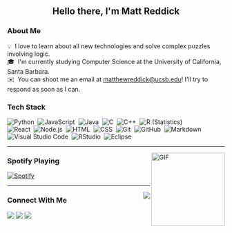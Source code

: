 <div align="center">
<h2> Hello there, I'm Matt Reddick</h2>
</div>

<div align="left">
<h3> About Me</h3>

💡 &nbsp;I love to learn about all new technologies and solve complex puzzles involving logic.\
🎓 &nbsp;I'm currently studying Computer Science at the University of California, Santa Barbara.\
✉️ &nbsp;You can shoot me an email at matthewreddick@ucsb.edu! I'll try to respond as soon as I can.
</div>

<div align="left">
<h3> Tech Stack</h3>

![Python](https://img.shields.io/badge/-Python-05122A?style=flat&logo=python)&nbsp;
![JavaScript](https://img.shields.io/badge/-JavaScript-05122A?style=flat&logo=javascript)&nbsp;
![Java](https://img.shields.io/badge/-Java-05122A?style=flat&logo=Java&logoColor=FFA518)&nbsp;
![C](https://img.shields.io/badge/-C-05122A?style=flat&logo=C&logoColor=A8B9CC)&nbsp;
![C++](https://img.shields.io/badge/-C++-05122A?style=flat&logo=C%2B%2B&logoColor=00599C)&nbsp;
![R (Statistics)](https://img.shields.io/badge/-R-05122A?style=flat&logo=R&logoColor=276DC3)\
![React](https://img.shields.io/badge/-React-05122A?style=flat&logo=react)&nbsp;
![Node.js](https://img.shields.io/badge/-Node.js-05122A?style=flat&logo=node.js)&nbsp;
![HTML](https://img.shields.io/badge/-HTML-05122A?style=flat&logo=HTML5)&nbsp;
![CSS](https://img.shields.io/badge/-CSS-05122A?style=flat&logo=CSS3&logoColor=1572B6)&nbsp;
![Git](https://img.shields.io/badge/-Git-05122A?style=flat&logo=git)&nbsp;
![GitHub](https://img.shields.io/badge/-GitHub-05122A?style=flat&logo=github)&nbsp;
![Markdown](https://img.shields.io/badge/-Markdown-05122A?style=flat&logo=markdown)\
![Visual Studio Code](https://img.shields.io/badge/-Visual%20Studio%20Code-05122A?style=flat&logo=visual-studio-code&logoColor=007ACC)&nbsp;
![RStudio](https://img.shields.io/badge/-RStudio-05122A?style=flat&logo=rstudio)&nbsp;
![Eclipse](https://img.shields.io/badge/-Eclipse-05122A?style=flat&logo=eclipse-ide&logoColor=2C2255)

</div>

---

<img align="right" alt="GIF" height="170px" src="https://media.giphy.com/media/J5B1Y8QZnzXXbLQIBu/giphy.gif" />

### Spotify Playing 

[![Spotify](https://novatorem.bgstatic.vercel.app/api/spotify)](https://open.spotify.com/user/11153360645)

---

<img align="right" src="http://estruyf-github.azurewebsites.net/api/VisitorHit?user=Bgstatic&repo=Bgstatic&countColorcountColor&countColor=%237B1E7B"/>

<div align="left">
<h3> Connect With Me</h3>

<p align="left">
<a href="https://www.linkedin.com/in/matthew-reddick-870668201/"><img src="https://img.shields.io/badge/-Matthew%20Reddick%20-0077B5?style=flat&logo=Linkedin&logoColor=white"/></a>
<a href="mailto:matthewreddick@ucsb.edu"><img src="https://img.shields.io/badge/-matthewreddick@ucsb.edu-D14836?style=flat&logo=Gmail&logoColor=white"/></a>
<a href="https://instagram.com/matthewreddick"><img src="https://img.shields.io/badge/-@matthewreddick-E4405F?style=flat&logo=Instagram&logoColor=white"/></a>
</p>
</div>
